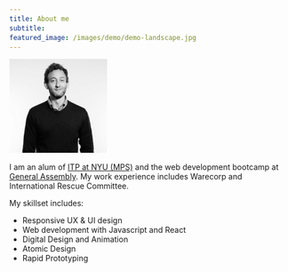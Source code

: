 ```yaml
---
title: About me
subtitle:
featured_image: /images/demo/demo-landscape.jpg
---
```



<p><img style="width:35%;" src="/images/portrait1BW.jpg" alt="" /></p>



I am an alum of <a href="https://tisch.nyu.edu/itp">ITP at NYU (MPS)</a> and the web development bootcamp at <a href="https://generalassemb.ly"> General Assembly</a>.
My work experience includes Warecorp and International Rescue Committee.

My skillset includes:

* Responsive UX & UI design 
* Web development with Javascript and React
* Digital Design and Animation
* Atomic Design
* Rapid Prototyping
